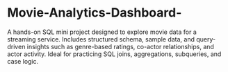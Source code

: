 # Movie-Analytics-Dashboard-
A hands-on SQL mini project designed to explore movie data for a streaming service. Includes structured schema, sample data, and query-driven insights such as genre-based ratings, co-actor relationships, and actor activity. Ideal for practicing SQL joins, aggregations, subqueries, and case logic.
